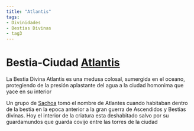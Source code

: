 ```yaml
---
title: "Atlantis"
tags:
- Divinidades
- Bestias Divinas
- tag3
---
```

# **Bestia-Ciudad** [Atlantis](https://www.legendkeeper.com/app/ckvil5g57t6310808rct5ktxd/cl5sil2lh00220288tw7wxuxy/)

La Bestia Divina Atlantis es una medusa colosal, sumergida en el oceano, protegiendo de la presión aplastante del agua a la ciudad homonima que yace en su interior

Un grupo de [Sachoa](https://www.legendkeeper.com/app/ckvil5g57t6310808rct5ktxd/ckzoda46z000c036cmy5mn90w/) tomó el nombre de Atlantes cuando habitaban dentro de la bestia en la epoca anterior a la gran guerra de Ascendidos y Bestias divinas. Hoy el interior de la criatura esta deshabitado salvo por su guardamundos que guarda covijo entre las torres de la ciudad